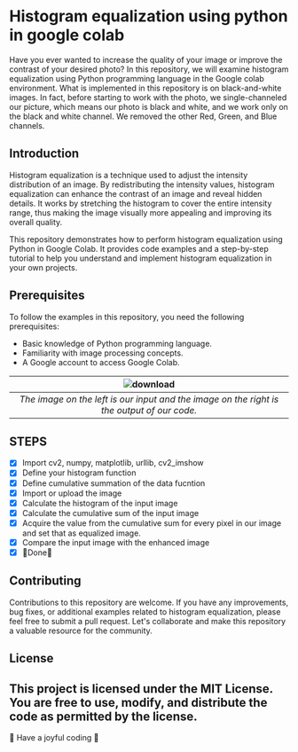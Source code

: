 # Histogram equalization using python in google colab

Have you ever wanted to increase the quality of your image or improve the contrast of your desired photo? 
In this repository, we will examine histogram equalization using Python programming language in the Google colab environment.
What is implemented in this repository is on black-and-white images. In fact, before starting to work with the photo, we single-channeled our picture, which means our photo is black and white, and we work only on the black and white channel. We removed the other Red, Green, and Blue channels.

## Introduction
Histogram equalization is a technique used to adjust the intensity distribution of an image. By redistributing the intensity values, histogram equalization can enhance the contrast of an image and reveal hidden details. It works by stretching the histogram to cover the entire intensity range, thus making the image visually more appealing and improving its overall quality.

This repository demonstrates how to perform histogram equalization using Python in Google Colab. It provides code examples and a step-by-step tutorial to help you understand and implement histogram equalization in your own projects.
## Prerequisites
To follow the examples in this repository, you need the following prerequisites:

* Basic knowledge of Python programming language.
* Familiarity with image processing concepts.
* A Google account to access Google Colab.

| ![download](https://user-images.githubusercontent.com/53332753/210248042-30cb165b-5375-4a26-a76d-bf4f1f8b64ed.png)| 
|:--:| 
| *The image on the left is our input and the image on the right is the output of our code.* |

## STEPS

- [x] Import cv2, numpy, matplotlib, urllib, cv2_imshow
- [x] Define your histogram function
- [x] Define cumulative summation of the data fucntion
- [x] Import or upload the image
- [x] Calculate the histogram of the input image
- [x] Calculate the cumulative sum of the input image
- [x] Acquire the value from the cumulative sum for every pixel in our image and set that as equalized image.
- [x] Compare the input image with the enhanced image
- [x] 🏁Done🏁

## Contributing
Contributions to this repository are welcome. If you have any improvements, bug fixes, or additional examples related to histogram equalization, please feel free to submit a pull request. Let's collaborate and make this repository a valuable resource for the community.

## License 
This project is licensed under the MIT License. You are free to use, modify, and distribute the code as permitted by the license.
---
👾 Have a joyful coding 👾
